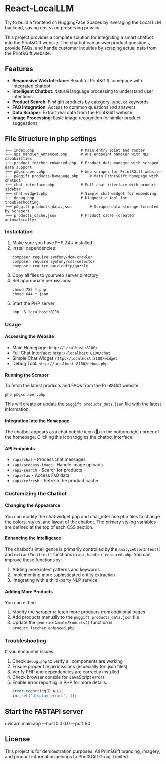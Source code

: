 # React-LocalLLM
Try to build a frontend on HuggingFace Spaces by leveraging the Local LLM backend, saving costs and preserving privacy


This project provides a complete solution for integrating a smart chatbot into the Print&Gift website. The chatbot can answer product questions, provide FAQs, and handle customer inquiries by scraping actual data from the Print&Gift website.

## Features

- **Responsive Web Interface**: Beautiful Print&Gift homepage with integrated chatbot
- **Intelligent Chatbot**: Natural language processing to understand user intentions
- **Product Search**: Find gift products by category, type, or keywords
- **FAQ Integration**: Access to common questions and answers
- **Data Scraper**: Extract real data from the Print&Gift website
- **Image Processing**: Basic image recognition for similar product suggestions

## File Structure in php settings

```
├── index.php                     # Main entry point and router
├── api_handler_enhanced.php      # API endpoint handler with NLP capabilities
├── product_fetcher_enhanced.php  # Product data manager with scraped data support
├── p&gscraper.php                # Web scraper for Print&Gift website
├── p&ggift products-homepage.php     # Main Print&Gift homepage with chatbot
├── chat_interface.php            # Full chat interface with product sidebar
├── chat-widget.php               # Simple chat widget for embedding
├── debug.php                     # Diagnostic tool for troubleshooting
├── p&ggift products_data.json        # Scraped data storage (created by scraper)
└── products_cache.json           # Product cache (created automatically)
```

### Installation

1. Make sure you have PHP 7.4+ installed
2. Install dependencies:
   ```
   composer require symfony/dom-crawler
   composer require symfony/css-selector
   composer require guzzlehttp/guzzle
   ```
3. Copy all files to your web server directory
4. Set appropriate permissions:
   ```
   chmod 755 *.php
   chmod 644 *.json
   ```
5. Start the PHP server:
   ```
   php -S localhost:8100
   ```

### Usage

#### Accessing the Website

- Main Homepage: `http://localhost:8100/`
- Full Chat Interface: `http://localhost:8100/chat`
- Simple Chat Widget: `http://localhost:8100/widget`
- Debug Tool: `http://localhost:8100/debug.php`

#### Running the Scraper

To fetch the latest products and FAQs from the Print&Gift website:

```
php p&gscraper.php
```

This will create or update the `p&ggift products_data.json` file with the latest information.

#### Integration Into the Homepage

The chatbot appears as a chat bubble icon (💬) in the bottom right corner of the homepage. Clicking this icon toggles the chatbot interface.

#### API Endpoints

- `/api/chat` - Process chat messages
- `/api/process-image` - Handle image uploads
- `/api/search` - Search for products
- `/api/faq` - Access FAQ data
- `/api/refresh` - Refresh the product cache

### Customizing the Chatbot

#### Changing the Appearance

You can modify the chat-widget.php and chat_interface.php files to change the colors, styles, and layout of the chatbot. The primary styling variables are defined at the top of each CSS section.

#### Enhancing the Intelligence

The chatbot's intelligence is primarily controlled by the `analyzeUserIntent()` and `extractEntities()` functions in `api_handler_enhanced.php`. You can improve these functions by:

1. Adding more intent patterns and keywords
2. Implementing more sophisticated entity extraction
3. Integrating with a third-party NLP service

#### Adding More Products

You can either:

1. Modify the scraper to fetch more products from additional pages
2. Add products manually to the `p&ggift products_data.json` file
3. Update the `generateSampleProducts()` function in `product_fetcher_enhanced.php`

### Troubleshooting

If you encounter issues:

1. Check `debug.php` to verify all components are working
2. Ensure proper file permissions (especially for .json files)
3. Verify PHP and dependencies are correctly installed
4. Check browser console for JavaScript errors
5. Enable error reporting in PHP for more details:
   ```php
   error_reporting(E_ALL);
   ini_set('display_errors', 1);
   ```
## Start the FASTAPI server

uvicorn main:app --host 0.0.0.0 --port 80

## License

This project is for demonstration purposes. All Print&Gift branding, imagery, and product information belongs to Print&Gift Group Limited.
